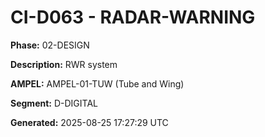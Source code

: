 # CI-D063 - RADAR-WARNING

**Phase:** 02-DESIGN

**Description:** RWR system

**AMPEL:** AMPEL-01-TUW (Tube and Wing)

**Segment:** D-DIGITAL

**Generated:** 2025-08-25 17:27:29 UTC
